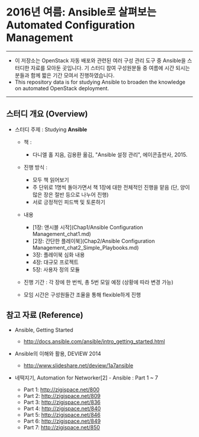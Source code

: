 # 2016년 여름: Ansible로 살펴보는 Automated Configuration Management

*****************************************************************

* 이 저장소는 OpenStack 자동 배포와 관련된 여러 구성 관리 도구 중
  Ansible을 스터디한 자료를 모아둔 곳입니다.
  기 스터디 참여 구성원분들 중 여름에 시간 되시는 분들과 함께
  짧은 기간 모여서 진행하였습니다.
* This repository data is for studying Ansible to broaden the
  knowledge on automated OpenStack deployment.

*****************************************************************

## 스터디 개요 (Overview)

* 스터디 주제 : Studying __Ansible__

  * 책 :
    * 다니엘 홀 지음, 김용환 옮김, "Ansible 설정 관리", 에이콘출판사, 2015.

  * 진행 방식 :
    * 모두 책 읽어보기
    * 주 단위로 1명씩 돌아가면서 책 1장에 대한 전체적인 진행을 맡음
     (단, 양이 많은 장은 절반 등으로 나누어 진행)
    * 서로 긍정적인 피드백 및 토론하기

  * 내용
    * [1장: 앤시블 시작](Chap1/Ansible Configuration Management_chat1.md)
    * [2장: 간단한 플레이북](Chap2/Ansible Configuration Management_chat2_Simple_Playbooks.md)
    * 3장: 플레이북 심화 내용
    * 4장: 대규모 프로젝트
    * 5장: 사용자 정의 모듈

  * 진행 기간 : 각 장에 한 번씩, 총 5번 모일 예정
    (상황에 따라 변경 가능)
  * 모임 시간은 구성원들간 조율을 통해 flexible하게 진행

## 참고 자료 (Reference)

* Ansible, Getting Started
  * http://docs.ansible.com/ansible/intro_getting_started.html

* Ansible의 이해와 활용, DEVIEW 2014
  * http://www.slideshare.net/deview/1a7ansible

* 네떡지기, Automation for Networker[2] - Ansible : Part 1 ~ 7
  * Part 1: http://zigispace.net/800
  * Part 2: http://zigispace.net/809
  * Part 3: http://zigispace.net/836
  * Part 4: http://zigispace.net/840
  * Part 5: http://zigispace.net/846
  * Part 6: http://zigispace.net/849
  * Part 7: http://zigispace.net/850
